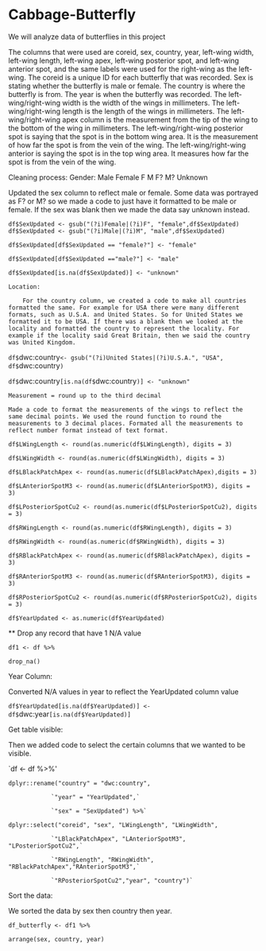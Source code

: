 # Cabbage-Butterfly
We will analyze data of butterflies in this project <br>

The columns that were used are coreid, sex, country, year, left-wing width, left-wing length, left-wing apex, left-wing posterior spot, and left-wing anterior spot, and the same labels were used for the right-wing as the left-wing. The coreid is a unique ID for each butterfly that was recorded. Sex is stating whether the butterfly is male or female. The country is where the butterfly is from. The year is when the butterfly was recorded. The left-wing/right-wing width is the width of the wings in millimeters. The left-wing/right-wing length is the length of the wings in millimeters. The left-wing/right-wing apex column is the measurement from the tip of the wing to the bottom of the wing in millimeters. The left-wing/right-wing posterior spot is saying that the spot is in the bottom wing area. It is the measurement of how far the spot is from the vein of the wing. The left-wing/right-wing anterior is saying the spot is in the top wing area. It measures how far the spot is from the vein of the wing. 

Cleaning process:
    Gender:
        Male
        Female
        F
        M
        F?
        M?
        Unknown
        
Updated the sex column to reflect male or female. Some data was portrayed as F? or M? so we made a code to just have it formatted to be male or female. If the sex was blank then we made the data say unknown instead.

  `df$SexUpdated <- gsub("(?i)Female|(?i)F", "female",df$SexUpdated)
   df$SexUpdated <- gsub("(?i)Male|(?i)M", "male",df$SexUpdated)`

`df$SexUpdated[df$SexUpdated == "female?"] <- "female"`

`df$SexUpdated[df$SexUpdated =="male?"] <- "male"`

`df$SexUpdated[is.na(df$SexUpdated)] <- "unknown"`

    Location:
    
        For the country column, we created a code to make all countries formatted the same. For example for USA there were many different formats, such as U.S.A. and United States. So for United States we formatted it to be USA. If there was a blank then we looked at the locality and formatted the country to represent the locality. For example if the locality said Great Britain, then we said the country was United Kingdom.
      
`df$`dwc:country`<- gsub("(?i)United States|(?i)U.S.A.", "USA", df$`dwc:country`)`

`df$`dwc:country`[is.na(df$`dwc:country`)] <- "unknown"`

        
    Measurement = round up to the third decimal
    
    Made a code to format the measurements of the wings to reflect the same decimal points. We used the round function to round the measurements to 3 decimal places. Formated all the measurements to reflect number format instead of text format.

`df$LWingLength <- round(as.numeric(df$LWingLength), digits = 3)`

`df$LWingWidth <- round(as.numeric(df$LWingWidth), digits = 3)`

`df$LBlackPatchApex <- round(as.numeric(df$LBlackPatchApex),digits = 3)`

`df$LAnteriorSpotM3 <- round(as.numeric(df$LAnteriorSpotM3), digits = 3)`

`df$LPosteriorSpotCu2 <- round(as.numeric(df$LPosteriorSpotCu2), digits = 3)`

`df$RWingLength <- round(as.numeric(df$RWingLength), digits = 3)`

`df$RWingWidth <- round(as.numeric(df$RWingWidth), digits = 3)`

`df$RBlackPatchApex <- round(as.numeric(df$RBlackPatchApex), digits = 3)`

`df$RAnteriorSpotM3 <- round(as.numeric(df$RAnteriorSpotM3), digits = 3)`

`df$RPosteriorSpotCu2 <- round(as.numeric(df$RPosteriorSpotCu2), digits = 3)`

`df$YearUpdated <- as.numeric(df$YearUpdated)`

** Drop any record that have 1 N/A value

`df1 <- df %>%`

  `drop_na()`

  
Year Column:

Converted N/A values in year to reflect the YearUpdated column value

`df$YearUpdated[is.na(df$YearUpdated)] <- df$`dwc:year`[is.na(df$YearUpdated)]`

Get table visible:

Then we added code to select the certain columns that we wanted to be visible. 

`df <- df %>%'

  `dplyr::rename("country" = "dwc:country",`
  
                `"year" = "YearUpdated",`
                
                `"sex" = "SexUpdated") %>%`
                
  `dplyr::select("coreid", "sex", "LWingLength", "LWingWidth",`
  
                `"LBlackPatchApex", "LAnteriorSpotM3", "LPosteriorSpotCu2",`
                
                `"RWingLength", "RWingWidth", "RBlackPatchApex","RAnteriorSpotM3",`
                
                `"RPosteriorSpotCu2","year", "country")`

Sort the data:

We sorted the data by sex then country then year.

`df_butterfly <- df1 %>%`

  `arrange(sex, country, year)`



